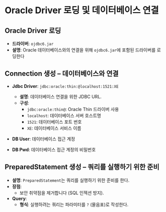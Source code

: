 # Oracle Driver 로딩 및 데이터베이스 연결

## Oracle Driver 로딩
- **드라이버**: `ojdbc6.jar`
- **설명**: Oracle 데이터베이스와의 연결을 위해 `ojdbc6.jar`에 포함된 드라이버를 로딩한다

## Connection 생성 – 데이터베이스와 연결
- **Jdbc Driver**: `jdbc:oracle:thin:@localhost:1521:XE`
  - **설명**: 데이터베이스 연결을 위한 JDBC URL.
  - **구성**:
    - `jdbc:oracle:thin@`: Oracle Thin 드라이버 사용
    - `localhost`: 데이터베이스 서버 호스트명
    - `1521`: 데이터베이스 포트 번호
    - `XE`: 데이터베이스 서비스 이름

- **DB User**: 데이터베이스 접근 계정
- **DB Pwd**: 데이터베이스 접근 계정의 비밀번호

## PreparedStatement 생성 – 쿼리를 실행하기 위한 준비
- **설명**: `PreparedStatement`는 쿼리를 실행하기 위한 준비를 한다.
- **장점**: 
  - 보안 취약점을 제거합니다 (SQL 인젝션 방지).
- **Query**: 
  - **형식**: 실행하려는 쿼리는 파라미터를 `?` (물음표)로 작성한다.
